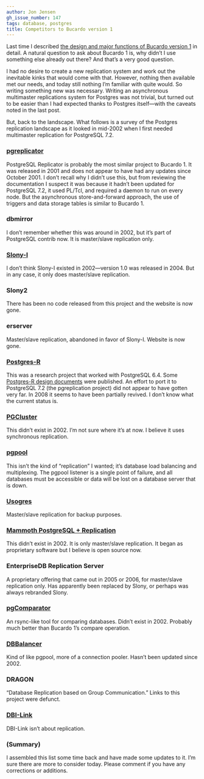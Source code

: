 ```yaml
---
author: Jon Jensen
gh_issue_number: 147
tags: database, postgres
title: Competitors to Bucardo version 1
---
```




Last time I described [the design and major functions of Bucardo version 1](/blog/2009/05/15/design-of-bucardo-version-1) in detail. A natural question to ask about Bucardo 1 is, why didn’t I use something else already out there? And that’s a very good question.

I had no desire to create a new replication system and work out the inevitable kinks that would come with that. However, nothing then available met our needs, and today still nothing I’m familiar with quite would. So writing something new was necessary. Writing an asynchronous multimaster replications system for Postgres was not trivial, but turned out to be easier than I had expected thanks to Postgres itself—​with the caveats noted in the last post.

But, back to the landscape. What follows is a survey of the Postgres replication landscape as it looked in mid-2002 when I first needed multimaster replication for PostgreSQL 7.2.

### [pgreplicator](http://pgreplicator.sourceforge.net/)

PostgreSQL Replicator is probably the most similar project to Bucardo 1. It was released in 2001 and does not appear to have had any updates since October 2001. I don’t recall why I didn’t use this, but from reviewing the documentation I suspect it was because it hadn’t been updated for PostgreSQL 7.2, it used PL/Tcl, and required a daemon to run on every node. But the asynchronous store-and-forward approach, the use of triggers and data storage tables is similar to Bucardo 1.

### dbmirror

I don’t remember whether this was around in 2002, but it’s part of PostgreSQL contrib now. It is master/slave replication only.

### [Slony-I](http://slony.info/)

I don’t think Slony-I existed in 2002—​version 1.0 was released in 2004. But in any case, it only does master/slave replication.

### Slony2

There has been no code released from this project and the website is now gone.

### erserver

Master/slave replication, abandoned in favor of Slony-I. Website is now gone.

### [Postgres-R](http://www.postgres-r.org/)

This was a research project that worked with PostgreSQL 6.4. Some [Postgres-R design documents](https://web.archive.org/web/20090426075330/http://www.cs.mcgill.ca/~kemme/disl/replication.html) were published. An effort to port it to PostgreSQL 7.2 (the pgreplication project) did not appear to have gotten very far. In 2008 it seems to have been partially revived. I don’t know what the current status is.

### [PGCluster](http://pgfoundry.org/projects/pgcluster/)

This didn’t exist in 2002. I’m not sure where it’s at now. I believe it uses synchronous replication.

### [pgpool](http://pgpool.net/mediawiki/index.php/Main_Page)

This isn’t the kind of “replication” I wanted; it’s database load balancing and multiplexing. The pgpool listener is a single point of failure, and all databases must be accessible or data will be lost on a database server that is down.

### [Usogres](https://web.archive.org/web/20090310025931/http://usogres.good-day.net/)

Master/slave replication for backup purposes.

### [Mammoth PostgreSQL + Replication](https://web.archive.org/web/20090207185119/http://www.commandprompt.com/products/mammothreplicator/)

This didn’t exist in 2002. It is only master/slave replication. It began as proprietary software but I believe is open source now.

### EnterpriseDB Replication Server

A proprietary offering that came out in 2005 or 2006, for master/slave replication only. Has apparently been replaced by Slony, or perhaps was always rebranded Slony.

### [pgComparator](https://web.archive.org/web/20090505043719/http://pg-comparator.projects.postgresql.org/)

An rsync-like tool for comparing databases. Didn’t exist in 2002. Probably much better than Bucardo 1’s compare operation.

### [DBBalancer](https://sourceforge.net/projects/dbbalancer/)

Kind of like pgpool, more of a connection pooler. Hasn’t been updated since 2002.

### DRAGON

“Database Replication based on Group Communication.” Links to this project were defunct.

### [DBI-Link](http://pgfoundry.org/projects/dbi-link/)

DBI-Link isn’t about replication.

### (Summary)

I assembled this list some time back and have made some updates to it. I’m sure there are more to consider today. Please comment if you have any corrections or additions.


